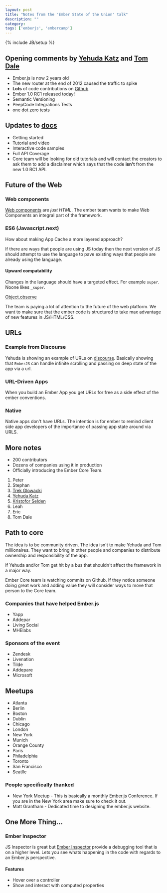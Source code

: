 ```yaml
---
layout: post
title: "Notes from the 'Ember State of the Union' talk"
description: ""
category: 
tags: ['emberjs', 'embercamp']
---
```

{% include JB/setup %}

## Opening comments by [Yehuda Katz](https://twitter.com/wycats) and [Tom Dale](https://twitter.com/tomdale)

* Ember.js is now 2 years old
* The new router at the end of 2012 caused the traffic to spike
* **Lots** of code contributions on [Github](https://github.com/emberjs)
* Ember 1.0 RC1 released today!
* Semantic Versioning
* PeepCode Integrations Tests
* one dot zero tests

## Updates to [docs](http://emberjs.com/guides/)

* Getting started
* Tutorial and video 
* Interactive code samples
* Full API Coverage
* Core team will be looking for old tutorials and will contact the creators to
ask them to add a disclaimer which says that the code **isn't** from the new 1.0
RC1 API.

## Future of the Web

### Web components

[Web
components](http://www.html5rocks.com/en/tutorials/webcomponents/shadowdom/) are
*just HTML*. The ember team wants to make Web Components an integral part of the
framework.

### ES6 (Javascript.next)

How about making App Cache a more layered approach?

If there are ways that people are using JS today then the next version of JS
should attempt to use the language to pave existing ways that people are already
using the language.

#### Upward compatability

Changes in the language should have a targeted effect. For example `super`.
Noone likes `_super`.

[Object.observe](http://wiki.ecmascript.org/doku.php?id=harmony:observe#object.observe)

The team is paying a lot of attention to the future of the web platform. We want
to make sure that the ember code is structured to take max advantage of new
features in JS/HTML/CSS.

## URLs

### Example from Discourse

Yehuda is showing an example of URLs on
[discourse](http://meta.discourse.org/). Basically showing that `EmberJS` can
handle infinite scrolling and passing on deep state of the app via a url.

### URL-Driven Apps

When you build an Ember App you get URLs for free as a side effect of the ember
conventions.

### Native

Native apps don't have URLs. The intention is for ember to remind client side
app developers of the importance of passing app state around via URLS.


## More notes

* 200 contributors
* Dozens of companies using it in production
* Officially introducing the Ember Core Team.

1. Peter
2. Stephan
3. [Trek Glowacki](https://twitter.com/trek)
4. [Yehuda Katz](https://twitter.com/wycats)
5. [Kristofor Selden](https://twitter.com/krisselden)
6. Leah
7. Eric
8. Tom Dale

## Path to core

The idea is to be community driven. The idea isn't to make Yehuda and Tom
millionaires. They want to bring in other people and companies to distribute
ownership and responsibility of the app. 

If Yehuda and/or Tom get hit by a bus that shouldn't affect the framework in a major way.

Ember Core team is watching commits on Github. If they notice someone doing
great work and adding value they will consider ways to move that person to the
Core team.

### Companies that have helped Ember.js

* Yapp
* Addepar
* Living Social
* MHElabs

### Sponsors of the event

* Zendesk 
* Livenation
* Tilde
* Addepare
* Microsoft

## Meetups

* Atlanta
* Berlin
* Boston
* Dublin
* Chicago
* London
* New York
* Munich
* Orange County
* Paris
* Philadelphia
* Toronto
* San Francisco
* Seatlle

### People specifically thanked

* New York Meetup - This is basically a monthly Ember.js Conference. If you are in the New York area make sure to check it out.
* Matt Grantham - Dedicated time to designing the ember.js website.

## One More Thing...

### Ember Inspector

JS Inspector is great but [Ember Inspector](https://github.com/tildeio/ember-extension) provide a debugging tool that is on a higher level.  Lets you see whats happening in the code with regards to an Ember.js
perspective.

#### Features

* Hover over a controller
* Show and interact with computed properties
